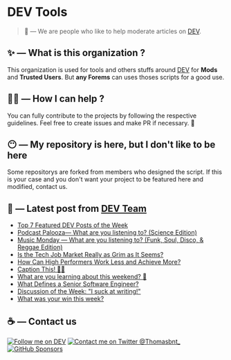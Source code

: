 # DEV Tools

> 🔧 — We are people who like to help moderate articles on [DEV](https://dev.to).

## ✨ — What is this organization ?

This organization is used for tools and others stuffs around [DEV](https://dev.to) for **Mods** and **Trusted Users**. But __any Forems__ can uses thoses scripts for a good use.


## 💪🏼 — How I can help ?

You can fully contribute to the projects by following the respective guidelines. Feel free to create issues and make PR if necessary. 🎉

## 😶 — My repository is here, but I don't like to be here

Some repositorys are forked from members who designed the script. If this is your case and you don't want your project to be featured here and modified, contact us.

## 📝 — Latest post from [DEV Team](https://dev.to/devteam)

<!-- BLOG-POST-LIST:START -->
- [Top 7 Featured DEV Posts of the Week](https://dev.to/devteam/top-7-featured-dev-posts-of-the-week-ln7)
- [Podcast Palooza— What are you listening to? &lpar;Science Edition&rpar;](https://dev.to/devteam/podcast-palooza-what-are-you-listening-to-science-edition-586c)
- [Music Monday — What are you listening to? &lpar;Funk, Soul, Disco, &amp; Reggae Edition&rpar;](https://dev.to/devteam/music-monday-what-are-you-listening-to-funk-soul-disco-reggae-edition-iee)
- [Is the Tech Job Market Really as Grim as It Seems?](https://dev.to/devteam/is-the-tech-job-market-really-as-grim-as-it-seems-372d)
- [How Can High Performers Work Less and Achieve More?](https://dev.to/devteam/how-can-high-performers-work-less-and-achieve-more-2e2g)
- [Caption This! 🤔💭](https://dev.to/devteam/caption-this-1186)
- [What are you learning about this weekend? 🧠](https://dev.to/devteam/what-are-you-learning-about-this-weekend-2f66)
- [What Defines a Senior Software Engineer?](https://dev.to/devteam/what-defines-a-senior-software-engineer-2bkp)
- [Discussion of the Week: &quot;I suck at writing!&quot;](https://dev.to/devteam/discussion-of-the-week-i-suck-at-writing-23d2)
- [What was your win this week?](https://dev.to/devteam/what-was-your-win-this-week-5f0l)
<!-- BLOG-POST-LIST:END -->


## ☕ — Contact us

[![Follow me on DEV](https://img.shields.io/badge/dev.to-%2308090A.svg?&style=for-the-badge&logo=dev.to&logoColor=white&alt=devto)](https://dev.to/thomasbnt)
[![Contact me on Twitter @Thomasbnt_](https://img.shields.io/badge/Contact%20me%20on%20Twitter-%231DA1F2.svg?&style=for-the-badge&logo=twitter&logoColor=white&alt=twitter)](https://twitter.com/messages/1142357270-1142357270?text=Hello,%20I%20contact%20you%20from%20devtotools%20&recipient_id=1142357270) [![GitHub Sponsors](https://img.shields.io/badge/Sponsor%20me-%23EA54AE.svg?&style=for-the-badge&logo=github-sponsors&logoColor=white)](https://github.com/sponsors/thomasbnt)


